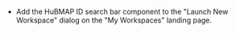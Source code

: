 - Add the HuBMAP ID search bar component to the "Launch New Workspace" dialog on the "My Workspaces" landing page.